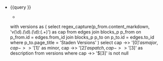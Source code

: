 - {{query }}
	- ```sql
	with versions as (
	    select
	        regex_capture(p_from.content_markdown, 'v(\d)\.(\d)\.(\d):(.+)') as cap
	    from edges
	    join blocks_p p_from on p_from.id = edges.from_id
	    join blocks_p p_to on p_to.id = edges.to_id
	    where p_to.page_title = 'Staden Versions'
	)
	select
	    cap ->> '$[0]' as major,
	    cap ->> '$[1]' as minor,
	    cap ->> '$[2]' as patch,
	    cap ->> '$[3]' as description
	from versions
	where
	    cap ->> '$[3]' is not null
	```
